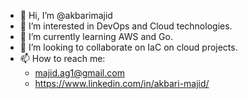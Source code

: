 - 👋 Hi, I’m @akbarimajid
- 👀 I’m interested in DevOps and Cloud technologies.
- 🌱 I’m currently learning AWS and Go.
- 💞️ I’m looking to collaborate on IaC on cloud projects.
- 📫 How to reach me: 
     - majid.ag1@gmail.com
     - https://www.linkedin.com/in/akbari-majid/

<!---
akbarimajid/akbarimajid is a ✨ special ✨ repository because its `README.md` (this file) appears on your GitHub profile.
You can click the Preview link to take a look at your changes.
--->
